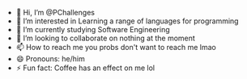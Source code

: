 - 👋 Hi, I’m @PChallenges
- 👀 I’m interested in Learning a range of languages for programming
- 🌱 I’m currently studying Software Engineering
- 💞️ I’m looking to collaborate on nothing at the moment
- 📫 How to reach me you probs don't want to reach me lmao
- 😄 Pronouns: he/him
- ⚡ Fun fact: Coffee has an effect on me lol

<!---
PChallenges/PChallenges is a ✨ special ✨ repository because its `README.md` (this file) appears on your GitHub profile.
You can click the Preview link to take a look at your changes.
--->
